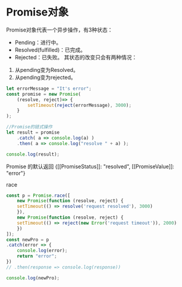 # Promise对象
Promise对象代表一个异步操作，有3种状态：
- Pending：进行中。
- Resolved(fulfilled)：已完成。
- Rejected：已失败。
其状态的改变只会有两种情况：
1. 从pending变为Resolved。
2. 从pending变为rejected。

```javascript
let errorMessage = "It's error";
const promise = new Promise(
    (resolve, reject)=> {
        setTimeout(reject(errorMessage), 3000);
    }
);

//Promise的链式操作
let result = promise
    .catch( a => console.log(a) )
    .then( a => console.log("resolve " + a) );

console.log(result);
```


Promise 的默认返回 {[[PromiseStatus]]: "resolved", [[PromiseValue]]: "error"}


race
```javascript
const p = Promise.race([
    new Promise(function (resolve, reject) {
    setTimeout(() => resolve('request resolved'), 3000)
    }),
    new Promise(function (resolve, reject) {
    setTimeout(() => reject(new Error('request timeout')), 2000)
    })
]);
const newPro = p
.catch(error => {
    console.log(error);
    return "error";
})
// .then(response => console.log(response))

console.log(newPro);
```

